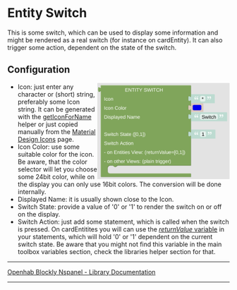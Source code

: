 # Entity Switch

This is some switch, which can be used to display some information and might be rendered as a real switch (for instance on cardEntity). It can also trigger some action, dependent on the state of the switch.

## Configuration

[<img src="img/blockLibrary_nspanel_entities_switch.png" align="right" width="300">](img/blockLibrary_nspanel_entities_switch.png)

- Icon: just enter any character or (short) string, preferably some Icon string. It can be generated with the [getIconForName](blockLibrary_nspanel_helpers_getIconForName.md) helper or just copied manually from the [Material Design Icons](https://docs.nspanel.pky.eu/icon-cheatsheet.html) page.
- Icon Color: use some suitable color for the icon. Be aware, that the color selector will let you choose some 24bit color, while on the display you can only use 16bit colors. The conversion will be done internally.
- Displayed Name: it is usually shown close to the Icon.
- Switch State: provide a value of '0' or '1' to render the switch on or off on the display. 
- Switch Action: just add some statement, which is called when the switch is pressed. On cardEntitites you will can use the [*returnValue* variable](blockLibrary_nspanel_helpers_returnValue.md) in your statements, which will hold '0' or '1' dependent on the current switch state. Be aware that you might not find this variable in the main toolbox variables section, check the libraries helper section for that.<br clear="right"/>

---

[Openhab Blockly Nspanel - Library Documentation](README.md)

---
